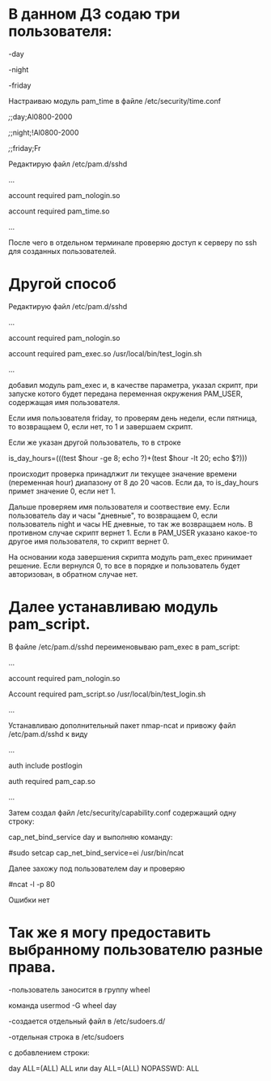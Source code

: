 # В данном ДЗ содаю три пользователя:

-day

-night

-friday

Настраиваю модуль  pam_time в файле /etc/security/time.conf

*;*;day;Al0800-2000

*;*;night;!Al0800-2000

*;*;friday;Fr

Редактирую файл /etc/pam.d/sshd

...

account required pam_nologin.so

account required pam_time.so

...

После чего в отдельном терминале проверяю доступ к серверу по ssh для созданных пользователей.

# Другой способ
Редактирую файл /etc/pam.d/sshd

...

account required pam_nologin.so

account required pam_exec.so /usr/local/bin/test_login.sh

...

добавил модуль pam_exec и, в качестве параметра, указал скрипт, при запуске котого будет передана переменная окружения PAM_USER, содержащая имя пользователя.

Если имя пользователя friday, то проверям день недели, если пятница, то возвращаем 0, если нет, то 1 и завершаем скрипт.

Если же указан другой пользователь, то в строке

is_day_hours=$(($(test $hour -ge 8; echo $?)+$(test $hour -lt 20; echo $?)))

происходит проверка принадлжит ли текущее значение времени (переменная hour) диапазону от 8 до 20 часов. Если да, то is_day_hours примет значение 0, если нет 1. 

Дальше проверяем имя пользователя и соотвествие ему. Если пользователь day и часы "дневные", то возвращаем 0, если пользователь night и часы НЕ дневные, то так же  возвращаем ноль. 
В противном случае скрипт вернет 1. Если в PAM_USER указано какое-то другое имя пользователя, то скрипт вернет 0.

На основании кода завершения скрипта модуль pam_exec принимает решение. Если вернулся 0, то все в порядке и пользователь будет авторизован, в обратном случае нет.

# Далее устанавливаю модуль pam_script.
В файле /etc/pam.d/sshd переименовываю pam_exec в pam_script:

...

account required pam_nologin.so

Account required pam_script.so /usr/local/bin/test_login.sh

...

Устанавливаю дополнительный пакет nmap-ncat и привожу файл /etc/pam.d/sshd к виду

...

auth include postlogin

auth required pam_cap.so

...

Затем создал файл /etc/security/capability.conf содержащий одну строку:

cap_net_bind_service day и выполняю команду:

#sudo setcap cap_net_bind_service=ei /usr/bin/ncat

Далее захожу под пользователем day и проверяю

#ncat -l -p 80

Ошибки нет

# Так же я могу предоставить выбранному пользователю разные права.

-пользователь заносится в группу wheel

команда usermod -G wheel day

-создается отдельный файл в /etc/sudoers.d/

-отдельная строка в /etc/sudoers

с добавлением строки:

day ALL=(ALL) ALL или day ALL=(ALL) NOPASSWD: ALL
